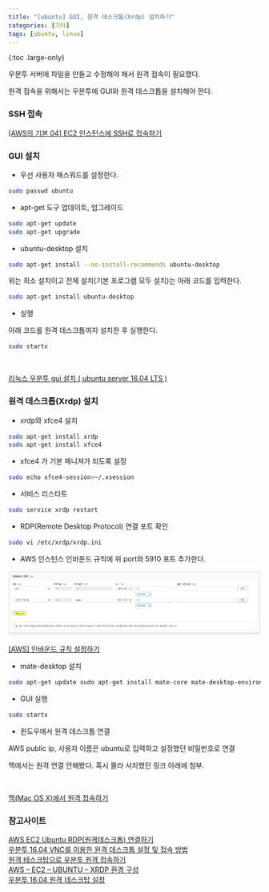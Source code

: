 ```yaml
---
title: "[ubuntu] GUI, 원격 데스크톱(Xrdp) 설치하기"
categories: [기타]
tags: [ubuntu, linux]
---
```


{:toc .large-only}

우분투 서버에 파일을 만들고 수정해야 해서 원격 접속이 필요했다.

원격 접속을 위해서는 우분투에 GUI와 원격 데스크톱을 설치해야 한다.

### SSH 접속

[[AWS의 기본 04] EC2 인스턴스에 SSH로 접속하기](https://wingsnote.com/53)

### GUI 설치

- 우선 사용자 패스워드를 설정한다.

```bash
sudo passwd ubuntu
```

- apt-get 도구 업데이트, 업그레이드

```bash
sudo apt-get update
sudo apt-get upgrade
```

- ubuntu-desktop 설치

```bash
sudo apt-get install --no-install-recommends ubuntu-desktop
```

위는 최소 설치이고 전체 설치(기본 프로그램 모두 설치)는 아래 코드를 입력한다.

```bash
sudo apt-get install ubuntu-desktop
```

- 실행

아래 코드를 원격 데스크톱까지 설치한 후 실행한다.

```bash
sudo startx
```

<br/>

[리눅스 우분투 gui 설치 ( ubuntu server 16.04 LTS )](https://wlsvud84.tistory.com/26)

### 원격 데스크톱(Xrdp) 설치

- xrdp와 xfce4 설치

```bash
sudo apt-get install xrdp
sudo apt-get install xfce4
```

- xfce4 가 기본 메니져가 되도록 설정

```bash
sudo echo xfce4-session>~/.xsession
```

- 서비스 리스타트

```bash
sudo service xrdp restart
```

- RDP(Remote Desktop Protocol) 연결 포트 확인

```bash
sudo vi /etc/xrdp/xrdp.ini
```

- AWS 인스턴스 인바운드 규칙에 위 port와 5910 포트 추가한다.

<img src="/assets/img/blog/2021-08-19-ubuntu-gui-xrdp.png">

<br/>

[[AWS] 인바운드 규칙 설정하기](https://dbjh.tistory.com/65)

- mate-desktop 설치

```bash
sudo apt-get update sudo apt-get install mate-core mate-desktop-environment mate-notification-daemon
```

- GUI 실행

```bash
sudo startx
```

- 윈도우에서 원격 데스크톱 연결

AWS public ip, 사용자 이름은 ubuntu로 입력하고 설정했던 비밀번호로 연결

맥에서는 원격 연결 안해봤다. 혹시 몰라 서치했던 링크 아래에 첨부.

<br/>

[맥(Mac OS X)에서 원격 접속하기](https://davelogs.tistory.com/84)

### 참고사이트

[AWS EC2 Ubuntu RDP(원격데스크톱) 연결하기](https://all-share-source-code.tistory.com/18)<br/>
[우분투 16.04 VNC를 이용한 원격 데스크톱 설정 및 접속 방법](https://extrememanual.net/12210)<br/>
[원격 테스크탑으로 우분투 원격 접속하기](https://blog.daum.net/keydream/14636077)<br/>
[AWS – EC2 – UBUNTU – XRDP 환경 구성](https://hugrypiggykim.com/2016/07/10/aws-ec2-ubuntu-xrdp-%ED%99%98%EA%B2%BD-%EA%B5%AC%EC%84%B1/)<br/>
[우분투 16.04 원격 데스크탑 설정](https://goodtogreate.tistory.com/entry/%EC%9A%B0%EB%B6%84%ED%88%AC-1604-%EC%9B%90%EA%B2%A9-%EB%8D%B0%EC%8A%A4%ED%81%AC%ED%83%91-%EC%84%A4%EC%A0%95)<br/>
